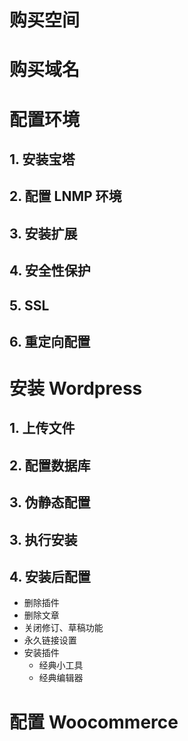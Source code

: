 # 购买空间

# 购买域名

# 配置环境

## 1. 安装宝塔

## 2. 配置 LNMP 环境

## 3. 安装扩展

## 4. 安全性保护

## 5. SSL

## 6. 重定向配置



# 安装 Wordpress

## 1. 上传文件

## 2. 配置数据库

## 3. 伪静态配置

## 3. 执行安装

## 4. 安装后配置

- 删除插件
- 删除文章
- 关闭修订、草稿功能
- 永久链接设置
- 安装插件
  - 经典小工具
  - 经典编辑器



# 配置 Woocommerce